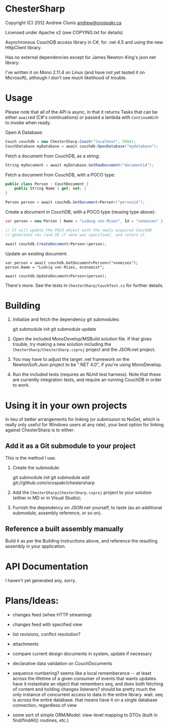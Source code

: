 # ChesterSharp

Copyright (C) 2012 Andrew Clunis <andrew@orospakr.ca>

Licensed under Apache v2 (see COPYING.txt for details)

Asynchronous CouchDB access library in C#, for .net 4.5 and using the
new HttpClient library.

Has no external dependencies except for James Newton-King's json.net
library.

I've written it on Mono 2.11.4 on Linux (and have not yet tested it on
Microsoft), although I don't see much likelihood of trouble.

# Usage

Please note that all of the API is async, in that it returns Tasks
that can be either `await`ed (C#'s continuations) or passed a lambda
with `ContinueWith` to invoke when ready.

Open A Database:

```csharp
Couch couchdb = new ChesterSharp.Couch("localhost", 5984);
CouchDatabase myDatabase = await couchdb.OpenDatabase("mydatabase");
```

Fetch a document from CouchDB, as a string:

```csharp
String myDocument = await myDatabase.GetRawDocument("documentid");
```

Fetch a document from CouchDB, with a POCO type:

```csharp
public class Person : CouchDocument {
    public String Name { get; set; }
}

Person person = await couchdb.GetDocument<Person>("personid");
```

Create a document in CouchDB, with a POCO type (reusing type above):

```csharp
var person = new Person { Name = "Ludwig von Mises", Id = "vonmises" };

// It will update the POCO object with the newly acquired CouchDB
// generated rev (and ID if none was specified), and return it

await couchdb.CreateDocument<Person>(person);
```

Update an existing document:

```chsharp
var person = await couchdb.GetDocument<Person>("vonmises");
person.Name = "Ludvig von Mises, economist";

await couchdb.UpdateDocument<Person>(person);
```

There's more.  See the tests in `ChesterSharp/CouchTest.cs` for
further details.

# Building

1. Initialize and fetch the dependency git submodules:

    git submodule init
    git submodule update

2. Open the included MonoDevelop/MSBuild solution file.  If that gives
   trouble, try making a new solution including the
   `ChesterSharp/ChesterSharp.csproj` project and the JSON.net
   project.
   
3. You may have to adjust the target .net framework on the
   NewtonSoft.Json project to be ".NET 4.0", if you're using
   MonoDevelop.
   
3. Run the included tests (requires an NUnit test harness).  Note that
   these are currently integration tests, and require an running
   CouchDB in order to work.

# Using it in your own projects

In lieu of better arrangements for linking (or submission to NuGet,
which is really only useful for Windows users at any rate), your best
option for linking against ChesterSharp is to either:

## Add it as a Git submodule to your project

This is the method I use.

1. Create the submodule:

    git submodule init
    git submodule add git://github.com/orospakr/chestersharp

2. Add the `ChesterSharp/ChesterSharp.csproj` project to your solution
   (either in MD or in Visual Studio);
   
3. Furnish the dependency on JSON.net yourself, to taste (as an
   additional submodule, assembly reference, or so on).

## Reference a built assembly manually

Build it as per the Building instructions above, and reference the
resulting assembly in your application.

# API Documentation

I haven't yet generated any, sorry.

# Plans/Ideas:

* changes feed (whee HTTP streaming)
* changes feed with specified view
* list revisions, conflict resolution?
* attachments
* compare current design documents in system, update if necessary
* declarative data validation on CouchDocuments
* sequence numbering? seems like a local rememberance -- at least
  across the lifetime of a given consumer of events that wants
  updates.  have it instantiate an object that remembers seq, and does
  both fetching of content and holding changes listeners? should be
  pretty much the only instance of concurrent access to data in the
  entire library.  wait. seq is across the entire database.  that
  means have it on a single database connection, regardless of view
  
* some sort of simple ORM/Model: view-level mapping to DTOs (built in
  find/findAll() routines, etc.)

